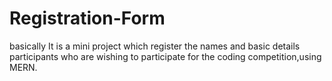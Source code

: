 # Registration-Form
basically It is a mini project which register the names and basic details participants who are wishing to participate for the coding competition,using MERN.
